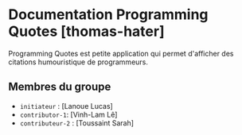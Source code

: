 # Documentation Programming Quotes [thomas-hater]

Programming Quotes est petite application qui permet d'afficher des citations humouristique de programmeurs. 

## Membres du groupe

- `initiateur` : [Lanoue Lucas]
- `contributor-1`: [Vinh-Lam Lê]
- `contributeur-2` : [Toussaint Sarah]
